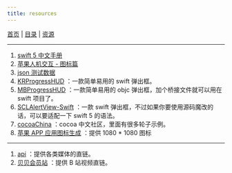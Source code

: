 ```yaml
---
title: resources
---
```


[首页](/) | [目录]({{site.baseurl}}) | [资源]({{site.baseurl}}/resources)

---

1. [swift 5 中文手册](https://www.runoob.com/manual/gitbook/swift5/source/_book/index.html)
2. [苹果人机交互 - 图标篇](https://developer.apple.com/design/human-interface-guidelines/ios/icons-and-images/custom-icons/)
3. [json 测试数据](http://jsonplaceholder.typicode.com/)
4. [KRProgressHUD](https://github.com/krimpedance/KRProgressHUD) ：一款简单易用的 swift 弹出框。
5. [MBProgressHUD](https://github.com/jdg/MBProgressHUD) ：一款简单易用的 objc 弹出框，加个桥接文件就可以用在 swift 项目了。
6. [SCLAlertView-Swift](https://github.com/vikmeup/SCLAlertView-Swift) ：一款 swift 弹出框，不过如果你要使用源码魔改的话，可以要适配一下 swift 5 的语法。
7. [cocoaChina](http://www.cocoachina.com/) ：cocoa 中文社区，里面有很多轮子示例。
8. [苹果 APP 应用图标生成](https://appicon.co/) ：提供 1080 * 1080 图标

---

1. [api](https://api.lailal.cc/) ：提供各类媒体的直链。
2. [贝贝会员站](https://www.xbeibeix.com/bilibili/) ：提供 B 站视频直链。

